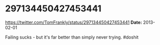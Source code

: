 # 297134450427453441
https://twitter.com/TomFrankly/status/297134450427453441
**Date:** 2013-02-01

Failing sucks - but it's far better than simply never trying. #doshit
